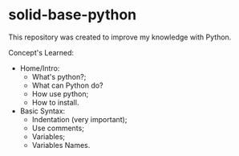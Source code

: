 # solid-base-python

This repository was created to improve my knowledge with Python.

Concept's Learned:

- Home/Intro:
  - What's python?;
  - What can Python do?
  - How use python;
  - How to install.
- Basic Syntax:
  - Indentation (very important);
  - Use comments;
  - Variables;
  - Variables Names.
